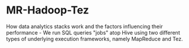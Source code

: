 # MR-Hadoop-Tez
How data analytics stacks work and the factors influencing their performance - 
We run SQL queries "jobs" atop Hive using two different types of underlying execution frameworks, namely MapReduce and Tez.
